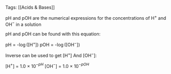Tags: [[Acids & Bases]]

pH and pOH are the numerical expressions for the concentrations of H$^+$ and OH$^-$ in a solution

pH and pOH can be found with this equation:

pH = -$\log$(\[H$^+$])
pOH = -$\log$(\[OH$^-$])

Inverse can be used to get \[H$^+$] And \[OH$^-$]:

\[H$^+$] = 1.0 $\times$ 10$^{-pH}$
\[OH$^-$] = 1.0 $\times$ 10$^{-pOH}$

